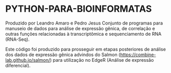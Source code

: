 # PYTHON-PARA-BIOINFORMATAS
Produzido por Leandro Amaro e Pedro Jesus
Conjunto de programas para manuseio de dados para análise de expressão gênica, de correlação e outras funções relacionadas à transcriptômica e sequenciamento de RNA (RNA-Seq).

Este código foi produzido para prosseguir em etapas posteriores de análise dos dados de expressão gênica advindos do Salmon (https://combine-lab.github.io/salmon/) para utilização no EdgeR (Análise de expressão diferencial).
